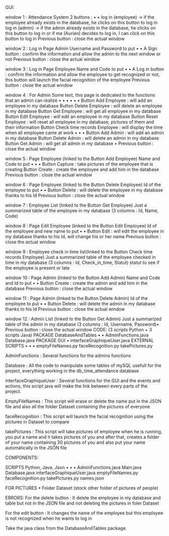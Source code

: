GUI:


window 1 : Attendance System
2 buttons :
•
•
log in (employee) → if the employee already exists in the database, he clicks on this button
to log in
log in (admin) → if the admin already exists in the database, he clicks on this button to log
in or if me (Aurian) decides to log in, I can click on this button to log in
Previous button : close the actual window


window 2 : Log in Page Admin
Username and Password to put
•
•
A Sign button : confirm the information and allow the admin to the next window or not
Previous button : close the actual window


window 3 : Log in Page Employee
Name and Code to put
•
•
A Log in button : confirm the information and allow the employee to get recognized or not,
this button will launch the facial recognition of the employee
Previous button : close the actual window


window 4 : For Admin
Some text, this page is dedicated to the functions that an admin can realize
•
•
•
•
•
•
Button Add Employee : will add an employee in my database
Button Delete Employee : will delete an employee in my database
Button Get Employee : will get all employee in my database
Button Edit Employee : will edit an employee in my database
Button Reset Employee : will reset all employee in my database, pictures of them and their
information
Button Check time records Employee : will display the time when all employee came at
work
•
•
• Button Add Admin : will add an admin in my database
Button Delete Admin : will delete an admin in my database
Button Get Admin : will get all admin in my database
• Previous button : close the actual window

window 5 : Page Employee (linked to the Button Add Employee)
Name and Code to put
•
•
•
Button Capture : take pictures of the employee that is creating
Button Create : create the employee and add him in the database
Previous button : close the actual window


window 6 : Page Employee (linked to the Button Delete Employee)
Id of the employee to put
•
•
Button Delete : will delete the employee in my database thanks to his Id
Previous button : close the actual window


window 7 : Employee List (linked to the Button Get Employee)
Just a summarized table of the employee in my database (3 columns : Id, Name, Code)


window 8 : Page Edit Employee (linked to the Button Edit Employee)
Id of the employee and new name to put
•
•
Button Edit : will edit the employee in my database thanks to his Id, will change his or her
name
Previous button : close the actual window


window 9 : Employee check in time list(linked to the Button Check time records Employee)
Just a summarized table of the employee checked in time in my database (3 columns : Id,
Check_in_time, Statut) statut to see if the employee is present or late


window 10 : Page Admin (linked to the Button Add Admin)
Name and Code and Id to put
•
•
Button Create : create the admin and add him in the database
Previous button : close the actual window


window 11 : Page Admin (linked to the Button Delete Admin)
Id of the employee to put
•
•
Button Delete : will delete the admin in my database thanks to his Id
Previous button : close the actual window


window 12 : Admin List (linked to the Button Get Admin)
Just a summarized table of the admin in my database (3 columns : Id, Username, Password)•
Previous button : close the actual window
CODE:
(3 scripts Python + 3 scripts Java)
PACKAGE DatabaseAndTables
•
•
AdminFunctions.java
Database.java
PACKAGE GUI
•
interfaceGraphiqueUser.java
EXTERNAL SCRIPTS
•
•
•
emptyFileNames.py
faceRecognition.py
takePictures.py

AdminFunctions :
Several functions for the admins functions

Database :
All the code to manipulate some tables of mySQL usefull for the project, everything working in the
db_time_attendance database

interfaceGraphiqueUser :
Several functions for the GUI and the events and actions, this script java will make the link between
every parts of the project.

EmptyFileNames :
This script will erase or delete the name put in the JSON file and also all the folder Dataset
containing the pictures of everyone

faceRecognition :
This script will launch the facial recognition using the pictures in Dataset to compare

takePictures :
This script will take pictures of employee when he is running, you put a name and it takes pictures
of you and after that, creates a folder of your name containing 30 pictures of you and also put your
name automatically in the JSON file


COMPONENTS:

SCRIPTS Python, Java, Json
•
•
•
AdminFunctions.java
Main.java
Database.java
interfaceGraphiqueUser.java
emptyFileNames.py
faceRecognition.py
takePictures.py
names.json


FOR PICTURES
•
Folder Dataset (stock other folder of pictures of people)


ERRORS:
For the delete button : It delete the employee in my database and table but not in the JSON file and
not deleting the pictures in foler Dataset


For the edit button : It changes the name of the employee but this employee is not recognized when
he wants to log in


Take the java class from the DatabaseAndTables package.
